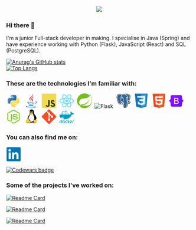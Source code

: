 <div id="header" align="center">
  <img src="https://media.giphy.com/media/ZVik7pBtu9dNS/giphy.gif" width="300"/>
</div>

### Hi there 👋

I'm a junior Full-stack developer in making. I specialise in Java (Spring) and have experience working with Python (Flask), JavaScript (React) and SQL (PostgreSQL).

[![Anurag's GitHub stats](https://github-readme-stats-weld-three-57.vercel.app/api?username=G-Sarkadi&theme=dark&count_private=true&show_icons=true)](https://github.com/anuraghazra/github-readme-stats)  
[![Top Langs](https://github-readme-stats-weld-three-57.vercel.app/api/top-langs/?username=G-Sarkadi&theme=dark&layout=compact)](https://github.com/anuraghazra/github-readme-stats)  
### These are the technologies I'm familiar with:

<div>
  <img src="https://github.com/devicons/devicon/blob/master/icons/python/python-original.svg" title="Python" alt="Python" width="40" height="40"/>&nbsp;
  <img src="https://github.com/devicons/devicon/blob/master/icons/java/java-original.svg" title="Java" alt="Java" width="40" height="40"/>&nbsp;
  <img src="https://github.com/devicons/devicon/blob/master/icons/javascript/javascript-original.svg" title="JavaScript" alt="JavaScript" width="40" height="40"/>&nbsp;
  <img src="https://github.com/devicons/devicon/blob/master/icons/react/react-original.svg" title="React" alt="React" width="40" height="40"/>&nbsp;
  <img src="https://github.com/devicons/devicon/blob/master/icons/spring/spring-original.svg" title="Spring" alt="Spring" width="40" height="40"/>&nbsp;
  <img src="https://instructobit.com/static/posts/111/ECHUS82IWZWS55YQOLWQD8PM1NKIM5WQLPNAXF1VF3P5526CDQ.jpg" title="Flask" alt="Flask" width="40" height="40"/>&nbsp;
  <img src="https://github.com/devicons/devicon/blob/master/icons/postgresql/postgresql-original.svg" title="Postgres" alt="Postgres" width="40" height="40"/>&nbsp;
  <img src="https://github.com/devicons/devicon/blob/master/icons/css3/css3-original.svg"  title="CSS3" alt="CSS" width="40" height="40"/>&nbsp;
  <img src="https://github.com/devicons/devicon/blob/master/icons/html5/html5-original.svg" title="HTML5" alt="HTML" width="40" height="40"/>&nbsp;
  <img src="https://github.com/devicons/devicon/blob/master/icons/bootstrap/bootstrap-original.svg"  title="bootstrap" alt="bootstrap" width="40" height="40"/>&nbsp;
  <img src="https://github.com/devicons/devicon/blob/master/icons/nodejs/nodejs-original.svg" title="NodeJS" alt="NodeJS" width="40" height="40"/>&nbsp;
  <img src="https://github.com/devicons/devicon/blob/master/icons/linux/linux-original.svg" title="Linux" alt="Linux" width="40" height="40"/>&nbsp;
  <img src="https://github.com/devicons/devicon/blob/master/icons/git/git-original.svg" title="Git" **alt="Git" width="40" height="40"/>&nbsp;
  <img src="https://github.com/devicons/devicon/blob/master/icons/docker/docker-plain-wordmark.svg" title="Docker" alt="Docker" width="40" height="40"/>&nbsp;
</div>

### You can also find me on:
<p align="left">
<a href="https://www.linkedin.com/in/gergely-sarkadi/" target="_blank"><img align="center" src="https://github.com/devicons/devicon/blob/master/icons/linkedin/linkedin-original.svg" alt="Linkedin" width="40" height="40" /></a>
</p>  

[![Codewars badge](https://www.codewars.com/users/SGreg85/badges/large)](https://www.codewars.com/users/SGreg85)

### Some of the projects I've worked on:

[![Readme Card](https://github-readme-stats-weld-three-57.vercel.app/api/pin/?username=G-Sarkadi&repo=APOD-gallery&theme=dark)](https://github.com/G-Sarkadi/APOD-gallery)

[![Readme Card](https://github-readme-stats-weld-three-57.vercel.app/api/pin/?username=CodecoolGlobal&repo=gladiator-java-G-Sarkadi&theme=dark)](https://github.com/CodecoolGlobal/gladiator-java-G-Sarkadi)

[![Readme Card](https://github-readme-stats-weld-three-57.vercel.app/api/pin/?username=CodecoolGlobal&repo=freestyle-javascript-game-javascript-NagyGabor87&theme=dark)](https://github.com/CodecoolGlobal/freestyle-javascript-game-javascript-NagyGabor87)
